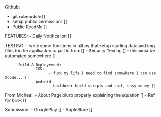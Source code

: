 Github:
- git submodule []
- setup public permissions []
- Public ReadMe []

FEATURES:
        - Daily Notification []

TESTING: 
        - write some functions in util.py that setup starting data and img files for the application to pull in from []
        - Security Testing []
                - this must be automated somewhere []

        - Build & Deployement: 
                - IOS: 
                        - fuck my life I need to find somewhere I can use Xcode... []
                - Android:
                        - buildozer build scripts and shit, easy money []

From Micheal: 
        - About Page blurb properly explaining the equation []
        - Ref for book []

Submission:
        - GooglePlay []
        - AppleStore []

